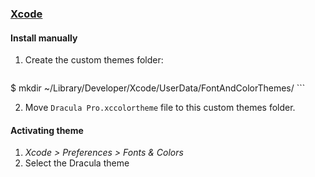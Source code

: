 ### [Xcode](https://developer.apple.com/xcode/)

#### Install manually

1. Create the custom themes folder:

	```
$ mkdir ~/Library/Developer/Xcode/UserData/FontAndColorThemes/
	```

2. Move `Dracula Pro.xccolortheme` file to this custom themes folder.

#### Activating theme

1. _Xcode > Preferences > Fonts & Colors_
2. Select the Dracula theme
